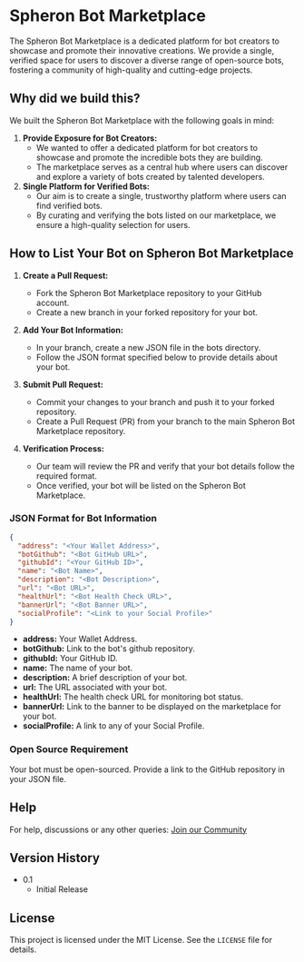 # Spheron Bot Marketplace

The Spheron Bot Marketplace is a dedicated platform for bot creators to showcase and promote their innovative creations. We provide a single, verified space for users to discover a diverse range of open-source bots, fostering a community of high-quality and cutting-edge projects.

## Why did we build this?
We built the Spheron Bot Marketplace with the following goals in mind:

1. **Provide Exposure for Bot Creators:**
    - We wanted to offer a dedicated platform for bot creators to showcase and promote the incredible bots they are building.
    - The marketplace serves as a central hub where users can discover and explore a variety of bots created by talented developers.
2. **Single Platform for Verified Bots:**
    - Our aim is to create a single, trustworthy platform where users can find verified bots.
    - By curating and verifying the bots listed on our marketplace, we ensure a high-quality selection for users.

## How to List Your Bot on Spheron Bot Marketplace

1. **Create a Pull Request:**

    - Fork the Spheron Bot Marketplace repository to your GitHub account.
    - Create a new branch in your forked repository for your bot.

2. **Add Your Bot Information:**

    - In your branch, create a new JSON file in the bots directory.
    - Follow the JSON format specified below to provide details about your bot.

3. **Submit Pull Request:**

    - Commit your changes to your branch and push it to your forked repository.
    - Create a Pull Request (PR) from your branch to the main Spheron Bot Marketplace repository.

4. **Verification Process:**

    - Our team will review the PR and verify that your bot details follow the required format.
    - Once verified, your bot will be listed on the Spheron Bot Marketplace.

### JSON Format for Bot Information

```json
{
  "address": "<Your Wallet Address>",
  "botGithub": "<Bot GitHub URL>",
  "githubId": "<Your GitHub ID>",
  "name": "<Bot Name>",
  "description": "<Bot Description>",
  "url": "<Bot URL>",
  "healthUrl": "<Bot Health Check URL>",
  "bannerUrl": "<Bot Banner URL>",
  "socialProfile": "<Link to your Social Profile>"
}
```

- **address:** Your Wallet Address.
- **botGithub:** Link to the bot's github repository.
- **githubId:** Your GitHub ID.
- **name:** The name of your bot.
- **description:** A brief description of your bot.
- **url:** The URL associated with your bot.
- **healthUrl:** The health check URL for monitoring bot status.
- **bannerUrl:** Link to the banner to be displayed on the marketplace for your bot.
- **socialProfile:** A link to any of your Social Profile.

### Open Source Requirement

Your bot must be open-sourced. Provide a link to the GitHub repository in your JSON file.

## Help

For help, discussions or any other queries: [Join our Community](https://community.spheron.network/)

## Version History

- 0.1
  - Initial Release

## License

This project is licensed under the MIT License. See the `LICENSE` file for details.
